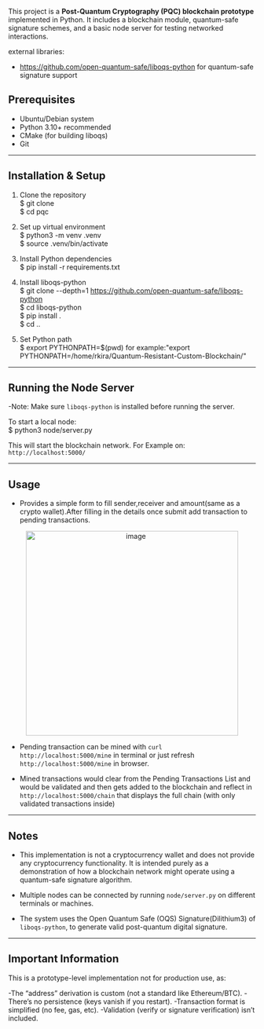 This project is a **Post-Quantum Cryptography (PQC) blockchain prototype** implemented in Python. It includes a blockchain module, quantum-safe signature schemes, and a basic node server for testing networked interactions.


external libraries:  
- https://github.com/open-quantum-safe/liboqs-python for quantum-safe signature support


## Prerequisites

- Ubuntu/Debian system  
- Python 3.10+ recommended  
- CMake (for building liboqs)  
- Git

---

## Installation & Setup

1. Clone the repository  
   $ git clone <your-repo-url>  
   $ cd pqc

2. Set up virtual environment  
   $ python3 -m venv .venv  
   $ source .venv/bin/activate

3. Install Python dependencies  
   $ pip install -r requirements.txt

4. Install liboqs-python  
   $ git clone --depth=1 https://github.com/open-quantum-safe/liboqs-python  
   $ cd liboqs-python  
   $ pip install .  
   $ cd ..

5. Set Python path   
   $ export PYTHONPATH=$(pwd)
    for example:"export PYTHONPATH=/home/rkira/Quantum-Resistant-Custom-Blockchain/"
---

## Running the Node Server

-Note: Make sure `liboqs-python` is installed before running the server.

To start a local node:  
$ python3 node/server.py

This will start the blockchain network.
For Example on: `http://localhost:5000/`

---

## Usage

- Provides a simple form to fill sender,receiver and amount(same as a crypto wallet).After filling in the details once submit add transaction to pending transactions.
<p align="center">
  <img src="https://github.com/user-attachments/assets/c9e1bf1e-ff61-424b-a679-98ba262f408b" alt="image" width="432" height="417">
</p>



- Pending transaction can be mined with `curl http://localhost:5000/mine` in terminal or just refresh `http://localhost:5000/mine` in browser.

- Mined transactions would clear from the Pending Transactions List and would be validated and then gets added to the blockchain and reflect in `http://localhost:5000/chain` that displays the full chain (with only validated transactions inside)

---

## Notes

- This implementation is not a cryptocurrency wallet and does not provide any cryptocurrency functionality. It is intended purely as a demonstration of how a blockchain network might operate using a quantum-safe signature algorithm.

- Multiple nodes can be connected by running `node/server.py` on different terminals or machines.

- The system uses the Open Quantum Safe (OQS) Signature(Dilithium3) of `liboqs-python`, to generate valid post-quantum digital signature.

---

## Important Information

This is a prototype-level implementation not for production use, as:

-The “address” derivation is custom (not a standard like Ethereum/BTC).
-There’s no persistence (keys vanish if you restart).
-Transaction format is simplified (no fee, gas, etc).
-Validation (verify or signature verification) isn’t included.




